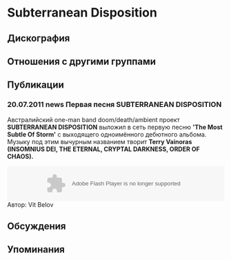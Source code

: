 # Subterranean Disposition



## Дискография


## Отношения с другими группами


## Публикации

### 20.07.2011 news Первая песня SUBTERRANEAN DISPOSITION

<P>Австралийский one-man band doom/death/ambient проект<STRONG> SUBTERRANEAN DISPOSITION</STRONG> выложил в сеть первую песню <STRONG>'The Most Subtle Of Storm'</STRONG> с выходящего одноимённого дебютного альбома. Музыку под этим вычурным названием творит <STRONG>Terry Vainoras (INSOMNIUS DEI, THE ETERNAL, CRYPTAL DARKNESS, ORDER OF CHAOS).</STRONG></P>
<P>
<CENTER>
<OBJECT height=81 width="60%"><PARAM NAME="movie" VALUE="http://player.soundcloud.com/player.swf?url=http%3A%2F%2Fapi.soundcloud.com%2Ftracks%2F14365398&"><PARAM NAME="allowscriptaccess" VALUE="always">
<embed allowscriptaccess="always" height="81" src="http://player.soundcloud.com/player.swf?url=http%3A%2F%2Fapi.soundcloud.com%2Ftracks%2F14365398&" type="application/x-shockwave-flash" width="100%"></embed></OBJECT></CENTER>
Автор: Vit Belov


## Обсуждения


## Упоминания

